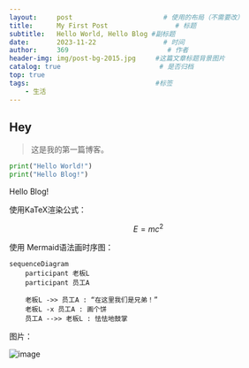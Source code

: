 ```yaml
---
layout:     post                       # 使用的布局（不需要改）
title:      My First Post                 # 标题 
subtitle:   Hello World, Hello Blog #副标题
date:       2023-11-22                 # 时间
author:     369                         # 作者
header-img: img/post-bg-2015.jpg     #这篇文章标题背景图片
catalog: true                         # 是否归档
top: true
tags:                                #标签
    - 生活
---
```


## Hey

> 这是我的第一篇博客。

```python
print("Hello World!")
print("Hello Blog!")
```

Hello Blog!

使用KaTeX渲染公式：

$$
E=mc^2
$$

使用 Mermaid语法画时序图：

```mermaid
sequenceDiagram
    participant 老板L
    participant 员工A

    老板L ->> 员工A : “在这里我们是兄弟！”
    老板L -x 员工A : 画个饼
    员工A -->> 老板L : 怯怯地鼓掌
```

图片：

![image](https://pt.testokay.tk/i/6ad3e7c2-24de-4f83-87b6-b44fee0434d4.jpg)
